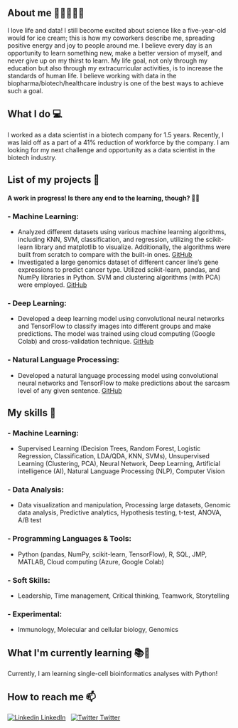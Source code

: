 ## About me 👋🙋‍♀️👩‍💻
I love life and data! I still become excited about science like a five-year-old would for ice cream; this is how my coworkers describe me, spreading positive energy and joy to people around me. I believe every day is an opportunity to learn something new, make a better version of myself, and never give up on my thirst to learn. My life goal, not only through my education but also through my extracurricular activities, is to increase the standards of human life. I believe working with data in the biopharma/biotech/healthcare industry is one of the best ways to achieve such a goal. 
## What I do 💻
I worked as a data scientist in a biotech company for 1.5 years. Recently, I was laid off as a part of a 41% reduction of workforce by the company. I am looking for my next challenge and opportunity as a data scientist in the biotech industry.
## List of my projects 📑
#### A work in progress! Is there any end to the learning, though? 🤷‍♀️
### - Machine Learning:
* Analyzed different datasets using various machine learning algorithms, including KNN, SVM, classification, and regression, utilizing the scikit-learn library and matplotlib to visualize. Additionally, the algorithms were built from scratch to compare with the built-in ones. [GitHub](https://github.com/MahvashJebeli/ML-algorithms)
* Investigated a large genomics dataset of different cancer line’s gene expressions to predict cancer type. Utilized scikit-learn, pandas, and NumPy libraries in Python. SVM and clustering algorithms (with PCA) were employed. [GitHub](https://github.com/MahvashJebeli/Gene_Expressions_ML_Algorithms)
### - Deep Learning:
* Developed a deep learning model using convolutional neural networks and TensorFlow to classify images into different groups and make predictions. The model was trained using cloud computing (Google Colab) and cross-validation technique. [GitHub](https://github.com/MahvashJebeli/Deep_Learning)
### - Natural Language Processing:
* Developed a natural language processing model using convolutional neural networks and TensorFlow to make predictions about the sarcasm level of any given sentence. [GitHub](https://github.com/MahvashJebeli/Natural-Language-Processing-NLP-)
## My skills 📜
### - Machine Learning:
* Supervised Learning (Decision Trees, Random Forest, Logistic Regression, Classification, LDA/QDA, KNN, SVMs), Unsupervised Learning (Clustering, PCA), Neural Network, Deep Learning, Artificial intelligence (AI), Natural Language Processing (NLP), Computer Vision
### - Data Analysis:
* Data visualization and manipulation, Processing large datasets, Genomic data analysis, Predictive analytics, Hypothesis testing, t-test, ANOVA, A/B test
### - Programming Languages & Tools:
* Python (pandas, NumPy, scikit-learn, TensorFlow), R, SQL, JMP, MATLAB, Cloud computing (Azure, Google Colab)
### - Soft Skills:
* Leadership, Time management, Critical thinking, Teamwork, Storytelling
### - Experimental:
* Immunology, Molecular and cellular biology, Genomics
## What I'm currently learning 📚🌱
Currently, I am learning single-cell bioinformatics analyses with Python! 
## How to reach me 📫
[![Linkedin](https://i.stack.imgur.com/gVE0j.png) LinkedIn](https://www.linkedin.com/in/mahvash-jebeli/)
&nbsp;
[![Twitter](https://img.shields.io/badge/X-000000?style=for-the-badge&logo=x&logoColor=white) Twitter](https://twitter.com/Mahvash_Jebeli)

<!--
**MahvashJebeli/MahvashJebeli** is a ✨ _special_ ✨ repository because its `README.md` (this file) appears on your GitHub profile.

Here are some ideas to get you started:

- 🔭 I’m currently working on ...
- 🌱 I’m currently learning ...
- 👯 I’m looking to collaborate on ...
- 🤔 I’m looking for help with ...
- 💬 Ask me about ...
- 📫 How to reach me: ...
- 😄 Pronouns: ...
- ⚡ Fun fact: ...
-->

